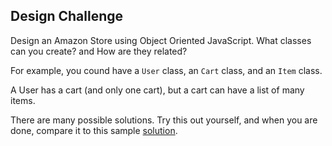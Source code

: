 ## Design Challenge 

Design an Amazon Store using Object Oriented JavaScript. What classes can you create? and How are they related?

For example, you cound have a `User` class, an `Cart` class, and an `Item` class.

A User has a cart (and only one cart), but a cart can have a list of many items.

There are many possible solutions. Try this out yourself, and when you are done, compare it to this sample [solution](amazon-store-model.js). 

